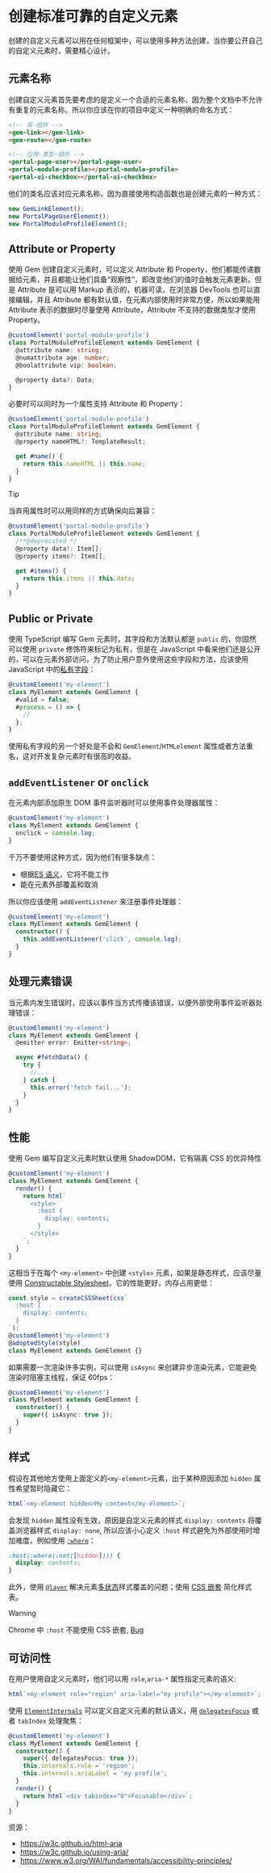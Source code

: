 # 创建标准可靠的自定义元素

创建的自定义元素可以用在任何框架中，可以使用多种方法创建，当你要公开自己的自定义元素时，需要精心设计。

## 元素名称

创建自定义元素首先要考虑的是定义一个合适的元素名称，因为整个文档中不允许有重复的元素名称。所以你应该在你的项目中定义一种明确的命名方式：

```html
<!-- 库-组件 -->
<gem-link></gem-link>
<gem-route></gem-route>

<!-- 应用-类型-组件 -->
<portal-page-user></portal-page-user>
<portal-module-profile></portal-module-profile>
<portal-ui-checkbox></portal-ui-checkbox>
```

他们的类名应该对应元素名称，因为直接使用构造函数也是创建元素的一种方式：

```ts
new GemLinkElement();
new PortalPageUserElement();
new PortalModuleProfileElement();
```

## Attribute or Property

使用 Gem 创建自定义元素时，可以定义 Attribute 和 Property，他们都能传递数据给元素，并且都能让他们具备“观察性”，即改变他们的值时会触发元素更新。但是 Attribute 是可以用 Markup 表示的，机器可读，在浏览器 DevTools 也可以直接编辑，并且 Attribute 都有默认值，在元素内部使用时非常方便，所以如果能用 Attribute 表示的数据时尽量使用 Attribute，Attribute 不支持的数据类型才使用 Property。

```ts
@customElement('portal-module-profile')
class PortalModuleProfileElement extends GemElement {
  @attribute name: string;
  @numattribute age: number;
  @boolattribute vip: boolean;

  @property data?: Data;
}
```

必要时可以同时为一个属性支持 Attribute 和 Property：

```ts
@customElement('portal-module-profile')
class PortalModuleProfileElement extends GemElement {
  @attribute name: string;
  @property nameHTML?: TemplateResult;

  get #name() {
    return this.nameHTML || this.name;
  }
}
```

> [!TIP]
> 当弃用属性时可以用同样的方式确保向后兼容：
>
> ```ts
> @customElement('portal-module-profile')
> class PortalModuleProfileElement extends GemElement {
>   /**@deprecated */
>   @property data?: Item[];
>   @property items?: Item[];
>
>   get #items() {
>     return this.items || this.data;
>   }
> }
> ```

## Public or Private

使用 TypeScript 编写 Gem 元素时，其字段和方法默认都是 `public` 的，你固然可以使用 `private` 修饰符来标记为私有，但是在 JavaScript 中看来他们还是公开的，可以在元素外部访问，为了防止用户意外使用这些字段和方法，应该使用 JavaScript 中的[私有字段](https://developer.mozilla.org/en-US/docs/Web/JavaScript/Reference/Classes/Private_class_fields)：

```ts
@customElement('my-element')
class MyElement extends GemElement {
  #valid = false;
  #process = () => {
    //
  };
}
```

使用私有字段的另一个好处是不会和 `GemElement`/`HTMLelement` 属性或者方法重名，这对开发复杂元素时有很高的收益。

## `addEventListener` or `onclick`

在元素内部添加原生 DOM 事件监听器时可以使用事件处理器属性：

```ts
@customElement('my-element')
class MyElement extends GemElement {
  onclick = console.log;
}
```

千万不要使用这种方式，因为他们有很多缺点：

- 根据[ES 语义](https://github.com/tc39/proposal-class-fields#public-fields-created-with-objectdefineproperty)，它将不能工作
- 能在元素外部覆盖和取消

所以你应该使用 `addEventListener` 来注册事件处理器：

```ts
@customElement('my-element')
class MyElement extends GemElement {
  constructor() {
    this.addEventListener('click', console.log);
  }
}
```

## 处理元素错误

当元素内发生错误时，应该以事件当方式传播该错误，以便外部使用事件监听器处理错误：

```ts
@customElement('my-element')
class MyElement extends GemElement {
  @emitter error: Emitter<string>;

  async #fetchData() {
    try {
      //...
    } catch {
      this.error('fetch fail...');
    }
  }
}
```

## 性能

使用 Gem 编写自定义元素时默认使用 ShadowDOM，它有隔离 CSS 的优异特性

```ts
@customElement('my-element')
class MyElement extends GemElement {
  render() {
    return html`
      <style>
        :host {
          display: contents;
        }
      </style>
    `;
  }
}
```

这相当于在每个 `<my-element>` 中创建 `<style>` 元素，如果是静态样式，应该尽量使用 [Constructable Stylesheet](https://wicg.github.io/construct-stylesheets/)，它的性能更好，内存占用更低：

```ts
const style = createCSSSheet(css`
  :host {
    display: contents;
  }
`);
@customElement('my-element')
@adoptedStyle(style)
class MyElement extends GemElement {}
```

如果需要一次渲染许多实例，可以使用 `isAsync` 来创建异步渲染元素，它能避免渲染时阻塞主线程，保证 60fps：

```ts
@customElement('my-element')
class MyElement extends GemElement {
  constructor() {
    super({ isAsync: true });
  }
}
```

## 样式

假设在其他地方使用上面定义的`<my-element>`元素，出于某种原因添加 `hidden` 属性希望暂时隐藏它：

```ts
html`<my-element hidden>My content</my-element>`;
```

会发现 `hidden` 属性没有生效，原因是自定义元素的样式 `display: contents` 将覆盖浏览器样式 `display: none`,
所以应该小心定义 `:host` 样式避免为外部使用时增加难度，例如使用 [`:where`](https://developer.mozilla.org/en-US/docs/Web/CSS/:where)：

```css
:host(:where(:not([hidden]))) {
  display: contents;
}
```

此外，使用 [`@layer`](https://developer.mozilla.org/en-US/docs/Web/CSS/@layer) 解决元素[多状态](https://developer.mozilla.org/en-US/docs/Web/API/CustomStateSet)样式覆盖的问题；使用 [CSS 嵌套](https://developer.mozilla.org/en-US/docs/Web/CSS/CSS_nesting) 简化样式表。

> [!WARNING]
> Chrome 中 `:host` 不能使用 CSS 嵌套, [Bug](https://bugs.chromium.org/p/chromium/issues/detail?id=1442408)

## 可访问性

在用户使用自定义元素时，他们可以用 `role`,`aria-*` 属性指定元素的语义:

```ts
html`<my-element role="region" aria-label="my profile"></my-element>`;
```

使用 [`ElementInternals`](https://html.spec.whatwg.org/multipage/custom-elements.html#elementinternals) 可以定义自定义元素的默认语义，用 [`delegatesFocus`](https://developer.mozilla.org/en-US/docs/Web/API/Element/attachShadow#delegatesfocus) 或者 `tabIndex` 处理聚焦：

```ts
@customElement('my-element')
class MyElement extends GemElement {
  constructor() {
    super({ delegatesFocus: true });
    this.internals.role = 'region';
    this.internals.ariaLabel = 'my profile';
  }
  render() {
    return html`<div tabindex="0">Focusable</div>`;
  }
}
```

资源：

- https://w3c.github.io/html-aria
- https://w3c.github.io/using-aria/
- https://www.w3.org/WAI/fundamentals/accessibility-principles/
